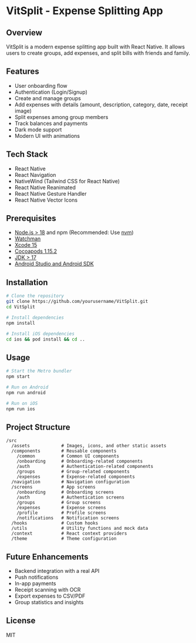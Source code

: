 # VitSplit - Expense Splitting App

## Overview

VitSplit is a modern expense splitting app built with React Native. It allows users to create groups, add expenses, and split bills with friends and family.

## Features

- User onboarding flow
- Authentication (Login/Signup)
- Create and manage groups
- Add expenses with details (amount, description, category, date, receipt image)
- Split expenses among group members
- Track balances and payments
- Dark mode support
- Modern UI with animations

## Tech Stack

- React Native
- React Navigation
- NativeWind (Tailwind CSS for React Native)
- React Native Reanimated
- React Native Gesture Handler
- React Native Vector Icons

## Prerequisites

- [Node.js > 18](https://nodejs.org) and npm (Recommended: Use [nvm](https://github.com/nvm-sh/nvm))
- [Watchman](https://facebook.github.io/watchman)
- [Xcode 15](https://developer.apple.com/xcode)
- [Cocoapods 1.15.2](https://cocoapods.org)
- [JDK > 17](https://www.oracle.com/java/technologies/javase-jdk17-downloads.html)
- [Android Studio and Android SDK](https://developer.android.com/studio)

## Installation

```bash
# Clone the repository
git clone https://github.com/yourusername/VitSplit.git
cd VitSplit

# Install dependencies
npm install

# Install iOS dependencies
cd ios && pod install && cd ..
```

## Usage

```bash
# Start the Metro bundler
npm start

# Run on Android
npm run android

# Run on iOS
npm run ios
```

## Project Structure

```
/src
  /assets            # Images, icons, and other static assets
  /components        # Reusable components
    /common          # Common UI components
    /onboarding      # Onboarding-related components
    /auth            # Authentication-related components
    /groups          # Group-related components
    /expenses        # Expense-related components
  /navigation        # Navigation configuration
  /screens           # App screens
    /onboarding      # Onboarding screens
    /auth            # Authentication screens
    /groups          # Group screens
    /expenses        # Expense screens
    /profile         # Profile screens
    /notifications   # Notification screens
  /hooks             # Custom hooks
  /utils             # Utility functions and mock data
  /context           # React context providers
  /theme             # Theme configuration
```

## Future Enhancements

- Backend integration with a real API
- Push notifications
- In-app payments
- Receipt scanning with OCR
- Export expenses to CSV/PDF
- Group statistics and insights

## License

MIT
